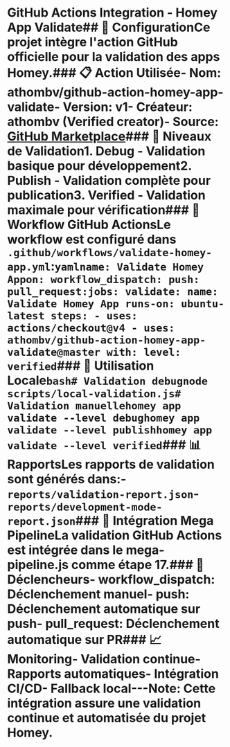 # GitHub Actions Integration - Homey App Validate## 🚀 ConfigurationCe projet intègre l'action GitHub officielle pour la validation des apps Homey.### 📋 Action Utilisée- **Nom**: athombv/github-action-homey-app-validate- **Version**: v1- **Créateur**: athombv (Verified creator)- **Source**: [GitHub Marketplace](https://github.com/marketplace/actions/homey-app-validate)### 🎯 Niveaux de Validation1. **Debug** - Validation basique pour développement2. **Publish** - Validation complète pour publication3. **Verified** - Validation maximale pour vérification### 📁 Workflow GitHub ActionsLe workflow est configuré dans `.github/workflows/validate-homey-app.yml`:```yamlname: Validate Homey Appon: workflow_dispatch: push: pull_request:jobs: validate: name: Validate Homey App runs-on: ubuntu-latest steps: - uses: actions/checkout@v4 - uses: athombv/github-action-homey-app-validate@master with: level: verified```### 🔧 Utilisation Locale```bash# Validation debugnode scripts/local-validation.js# Validation manuellehomey app validate --level debughomey app validate --level publishhomey app validate --level verified```### 📊 RapportsLes rapports de validation sont générés dans:- `reports/validation-report.json`- `reports/development-mode-report.json`### 🎯 Intégration Mega PipelineLa validation GitHub Actions est intégrée dans le mega-pipeline.js comme étape 17.### 🔄 Déclencheurs- **workflow_dispatch**: Déclenchement manuel- **push**: Déclenchement automatique sur push- **pull_request**: Déclenchement automatique sur PR### 📈 Monitoring- Validation continue- Rapports automatiques- Intégration CI/CD- Fallback local---**Note**: Cette intégration assure une validation continue et automatisée du projet Homey.